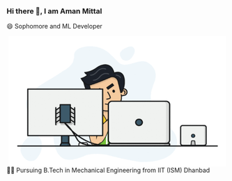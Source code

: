 ### Hi there 👋, I am Aman Mittal
😄 Sophomore and ML Developer   

 <img src="assets/hadder.gif" align="right" width="500" height="300" />
 
👨‍🎓 Pursuing B.Tech in Mechanical Engineering from IIT (ISM) Dhanbad
<!--
- 🔭 I’m currently working on ...
- 🌱 I’m currently learning ...
- 👯 I’m looking to collaborate on ...
- 🤔 I’m looking for help with ...
- 💬 Ask me about ...
- 📫 How to reach me: ...
- 😄 Pronouns: ...
- ⚡ Fun fact: ...
-->
